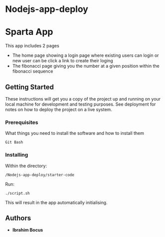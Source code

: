 # Nodejs-app-deploy

# Sparta App
This app includes 2 pages
- The home page showing a login page where existing users can login or new user can be click a link to create their loging
- The fibonacci page giving you the number at a given position within the fibonacci sequence

## Getting Started

These instructions will get you a copy of the project up and running on your local machine for development and testing purposes. See deployment for notes on how to deploy the project on a live system.

### Prerequisites

What things you need to install the software and how to install them

```
Git Bash
```

### Installing

Within the directory:
``` 
/Nodejs-app-deploy/starter-code
```

Run:
```
./script.sh
```

This will result in the app automatically initialising.


## Authors

* **Ibrahim Bocus**

